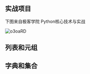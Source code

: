 ## 实战项目
下图来自极客学院 Python核心技术与实战

![o3oaRD](https://gitee.com/chasays/mdPic/raw/master/uPic/o3oaRD.png)


## 列表和元组

## 字典和集合